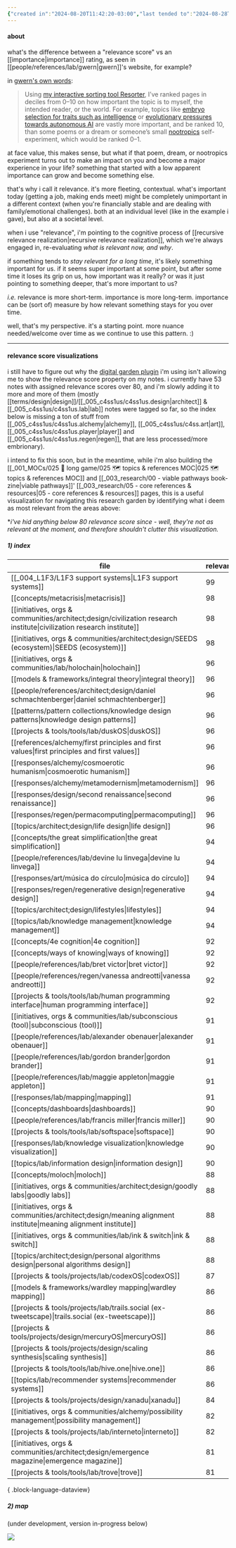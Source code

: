 ```yaml
---
{"created in":"2024-08-20T11:42:20-03:00","last tended to":"2024-08-28T15:26:21-03:00","tags":["patterns","🌿","knowledgedesign"],"dg-publish":true,"aliases":["relevance scores"],"permalink":"/patterns/active-patterns/knowledge-design/relevance-score/","dgPassFrontmatter":true,"created":"2024-08-20T11:42:20.162-03:00","updated":"2024-09-02T14:03:36.356-03:00"}
---
```


#### about

what's the difference between a "relevance score" vs an [[importance\|importance]] rating, as seen in [[people/references/lab/gwern\|gwern]]'s website, for example?

in [gwern's own words](https://gwern.net/about#importance-tags):

> Using [my interactive sorting tool Resorter](/resorter), I’ve ranked pages in deciles from 0–10 on how important the topic is to myself, the intended reader, or the world. For example, topics like [embryo selection for traits such as intelligence](https://gwern.net/embryo-selection) or [evolutionary pressures towards autonomous AI](https://gwern.net/tool-ai) are vastly more important, and be ranked 10, than some poems or a dream or someone’s small [nootropics](https://en.wikipedia.org/wiki/Nootropic) self-experiment, which would be ranked 0–1.

at face value, this makes sense, but what if that poem, dream, or nootropics experiment turns out to make an impact on you and become a major experience in your life? something that started with a low apparent importance can grow and become something else.

that's why i call it relevance. it's more fleeting, contextual. what's important today (getting a job, making ends meet) might be completely unimportant in a different context (when you're financially stable and are dealing with family/emotional challenges). both at an individual level (like in the example i gave), but also at a societal level.

when i use "relevance", i'm pointing to the cognitive process of [[recursive relevance realization\|recursive relevance realization]], which we're always engaged in, re-evaluating *what is relevant now, and why*.

if something tends to *stay relevant for a long time*, it's likely something important for us. if it seems super important at some point, but after some time it loses its grip on us, how important was it really? or was it just pointing to something deeper, that's more important to us?

*i.e.* relevance is more short-term. importance is more long-term. importance can be (sort of) measure by how relevant something stays for you over time.

well, that's my perspective. it's a starting point. more nuance needed/welcome over time as we continue to use this pattern. :)

---
#### relevance score visualizations

i still have to figure out why the [digital garden plugin](https://dg-docs.ole.dev/) i'm using isn't allowing me to show the relevance score property on my notes. i currently have 53 notes with assigned relevance scores over 80, and i'm slowly adding it to more and more of them (mostly [[terms/design\|design]]/[[_005_c4ss1us/c4ss1us.design\|architect]] & [[_005_c4ss1us/c4ss1us.lab\|lab]] notes were tagged so far, so the index below is missing a ton of stuff from [[_005_c4ss1us/c4ss1us.alchemy\|alchemy]], [[_005_c4ss1us/c4ss.art\|art]], [[_005_c4ss1us/c4ss1us.player\|player]] and [[_005_c4ss1us/c4ss1us.regen\|regen]], that are less processed/more embrionary).

i intend to fix this soon, but in the meantime, while i'm also building the [[_001_MOCs/025 🔷 long game/025 🗺 topics & references MOC\|025 🗺 topics & references MOC]] and [[_003_research/00 - viable pathways book-zine\|viable pathways]]' [[_003_research/05 - core references & resources\|05 - core references & resources]] pages, this is a useful visualization for navigating this research garden by identifying what i deem as most relevant from the areas above:

\**i've hid anything below 80 relevance score since - well, they're not as relevant at the moment, and therefore shouldn't clutter this visualization.*

##### 1) index

| file                                                                                                                     | relevancescore | type                                             |
| ------------------------------------------------------------------------------------------------------------------------ | -------------- | ------------------------------------------------ |
| [[_004_L1F3/L1F3 support systems\|L1F3 support systems]]                                                              | 99             | _004_L1F3                                        |
| [[concepts/metacrisis\|metacrisis]]                                                                                   | 98             | concepts                                         |
| [[initiatives, orgs & communities/architect;design/civilization research institute\|civilization research institute]] | 98             | initiatives, orgs & communities/architect;design |
| [[initiatives, orgs & communities/architect;design/SEEDS (ecosystem)\|SEEDS (ecosystem)]]                             | 98             | initiatives, orgs & communities/architect;design |
| [[initiatives, orgs & communities/lab/holochain\|holochain]]                                                          | 96             | initiatives, orgs & communities/lab              |
| [[models & frameworks/integral theory\|integral theory]]                                                              | 96             | models & frameworks                              |
| [[people/references/architect;design/daniel schmachtenberger\|daniel schmachtenberger]]                               | 96             | people/references/architect;design               |
| [[patterns/pattern collections/knowledge design patterns\|knowledge design patterns]]                                 | 96             | patterns/pattern collections                     |
| [[projects & tools/tools/lab/duskOS\|duskOS]]                                                                         | 96             | projects & tools/tools/lab                       |
| [[references/alchemy/first principles and first values\|first principles and first values]]                           | 96             | references/alchemy                               |
| [[responses/alchemy/cosmoerotic humanism\|cosmoerotic humanism]]                                                      | 96             | responses/alchemy                                |
| [[responses/alchemy/metamodernism\|metamodernism]]                                                                    | 96             | responses/alchemy                                |
| [[responses/design/second renaissance\|second renaissance]]                                                           | 96             | responses/design                                 |
| [[responses/regen/permacomputing\|permacomputing]]                                                                    | 96             | responses/regen                                  |
| [[topics/architect;design/life design\|life design]]                                                                  | 96             | topics/architect;design                          |
| [[concepts/the great simplification\|the great simplification]]                                                       | 94             | concepts                                         |
| [[people/references/lab/devine lu linvega\|devine lu linvega]]                                                        | 94             | people/references/lab                            |
| [[responses/art/música do círculo\|música do círculo]]                                                                | 94             | responses/art                                    |
| [[responses/regen/regenerative design\|regenerative design]]                                                          | 94             | responses/regen                                  |
| [[topics/architect;design/lifestyles\|lifestyles]]                                                                    | 94             | topics/architect;design                          |
| [[topics/lab/knowledge management\|knowledge management]]                                                             | 94             | topics/lab                                       |
| [[concepts/4e cognition\|4e cognition]]                                                                               | 92             | concepts                                         |
| [[concepts/ways of knowing\|ways of knowing]]                                                                         | 92             | concepts                                         |
| [[people/references/lab/bret victor\|bret victor]]                                                                    | 92             | people/references/lab                            |
| [[people/references/regen/vanessa andreotti\|vanessa andreotti]]                                                      | 92             | people/references/regen                          |
| [[projects & tools/tools/lab/human programming interface\|human programming interface]]                               | 92             | projects & tools/tools/lab                       |
| [[initiatives, orgs & communities/lab/subconscious (tool)\|subconscious (tool)]]                                      | 91             | initiatives, orgs & communities/lab              |
| [[people/references/lab/alexander obenauer\|alexander obenauer]]                                                      | 91             | people/references/lab                            |
| [[people/references/lab/gordon brander\|gordon brander]]                                                              | 91             | people/references/lab                            |
| [[people/references/lab/maggie appleton\|maggie appleton]]                                                            | 91             | people/references/lab                            |
| [[responses/lab/mapping\|mapping]]                                                                                    | 91             | responses/lab                                    |
| [[concepts/dashboards\|dashboards]]                                                                                   | 90             | concepts                                         |
| [[people/references/lab/francis miller\|francis miller]]                                                              | 90             | people/references/lab                            |
| [[projects & tools/tools/lab/softspace\|softspace]]                                                                   | 90             | projects & tools/tools/lab                       |
| [[responses/lab/knowledge visualization\|knowledge visualization]]                                                    | 90             | responses/lab                                    |
| [[topics/lab/information design\|information design]]                                                                 | 90             | topics/lab                                       |
| [[concepts/moloch\|moloch]]                                                                                           | 88             | concepts                                         |
| [[initiatives, orgs & communities/architect;design/goodly labs\|goodly labs]]                                         | 88             | initiatives, orgs & communities/architect;design |
| [[initiatives, orgs & communities/architect;design/meaning alignment institute\|meaning alignment institute]]         | 88             | initiatives, orgs & communities/architect;design |
| [[initiatives, orgs & communities/lab/ink & switch\|ink & switch]]                                                    | 88             | initiatives, orgs & communities/lab              |
| [[topics/architect;design/personal algorithms design\|personal algorithms design]]                                    | 88             | topics/architect;design                          |
| [[projects & tools/projects/lab/codexOS\|codexOS]]                                                                    | 87             | projects & tools/projects/lab                    |
| [[models & frameworks/wardley mapping\|wardley mapping]]                                                              | 86             | models & frameworks                              |
| [[projects & tools/projects/lab/trails.social (ex-tweetscape)\|trails.social (ex-tweetscape)]]                        | 86             | projects & tools/projects/lab                    |
| [[projects & tools/projects/design/mercuryOS\|mercuryOS]]                                                             | 86             | projects & tools/projects/design                 |
| [[projects & tools/projects/design/scaling synthesis\|scaling synthesis]]                                             | 86             | projects & tools/projects/design                 |
| [[projects & tools/tools/lab/hive.one\|hive.one]]                                                                     | 86             | projects & tools/tools/lab                       |
| [[topics/lab/recommender systems\|recommender systems]]                                                               | 86             | topics/lab                                       |
| [[projects & tools/projects/design/xanadu\|xanadu]]                                                                   | 84             | projects & tools/projects/design                 |
| [[initiatives, orgs & communities/alchemy/possibility management\|possibility management]]                            | 82             | initiatives, orgs & communities/alchemy          |
| [[projects & tools/projects/lab/interneto\|interneto]]                                                                | 82             | projects & tools/projects/lab                    |
| [[initiatives, orgs & communities/architect;design/emergence magazine\|emergence magazine]]                           | 81             | initiatives, orgs & communities/architect;design |
| [[projects & tools/tools/lab/trove\|trove]]                                                                           | 81             | projects & tools/tools/lab                       |

{ .block-language-dataview}

##### 2) map

(under development, version in-progress below)

<!--![weighted topics breakdown.excalidraw.png](/img/user/_008_illustrations%20&%20designs/weighted%20topics%20breakdown.excalidraw.png)-->
![](https://i.imgur.com/yh18lym.png)
